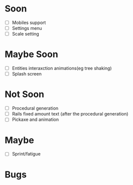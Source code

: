 # Soon 
- [ ] Mobiles support
- [ ] Settings menu
- [ ] Scale setting

# Maybe Soon
- [ ] Entities interaxction animations(eg tree shaking)
- [ ] Splash screen

# Not Soon
- [ ] Procedural generation
- [ ] Rails fixed amount text (after the procedural generation)
- [ ] Pickaxe and animation

# Maybe
- [ ] Sprint/fatigue

# Bugs

